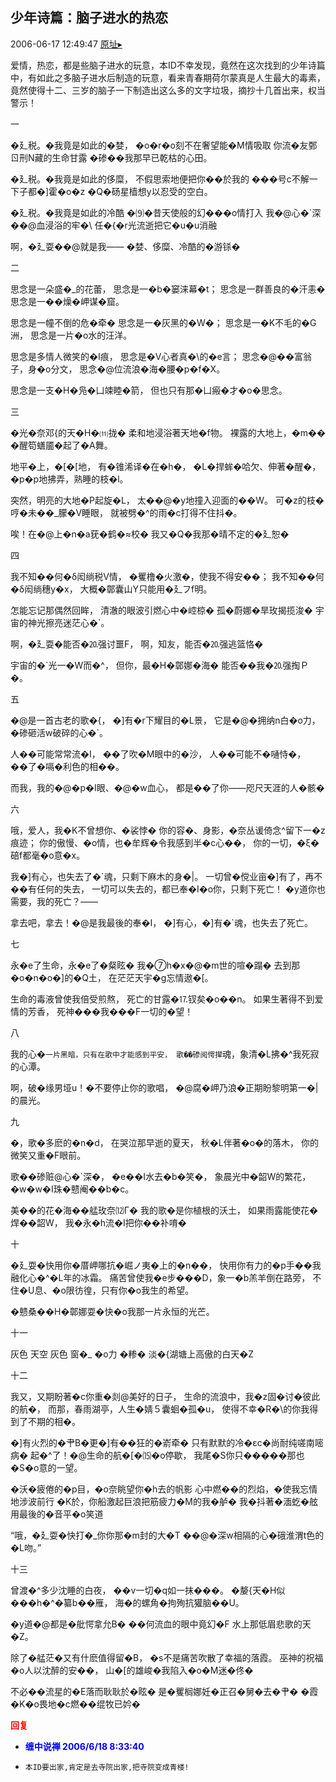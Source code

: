 ## 少年诗篇：脑子进水的热恋
2006-06-17 12:49:47
[原址▸](http://www.fxgan.com/chan_time/2006_01_06/218.htm)


爱情，热恋，都是些脑子进水的玩意，本ID不幸发现，竟然在这次找到的少年诗篇中，有如此之多脑子进水后制造的玩意，看来青春期荷尔蒙真是人生最大的毒素，竟然使得十二、三岁的脑子一下制造出这么多的文字垃圾，摘抄十几首出来，权当警示！

一

�廴税。�我竟是如此的�婪， �o�r�o刻不在奢望能�M情吸取 你流�友鄄ㄖ刑N藏的生命甘露 �碜��我那早已乾枯的心田。

�廴税。�我竟是如此的侈糜， 不假思索地便把你��於我的 ���号c不解一下子都�]霍�o�z �Q�砀星樯想y以忍受的空白。

�廴税。�我竟是如此的冷酷 �⑼�昔天使般的幻���o情打入 我�@心�`深��@血浸浴的牢�\ 任�{�r光流逝把它�u�u消融

啊，�廴耍��@就是我―― �婪、侈糜、冷酷的�游铩�

二

思念是一朵盛�_的花蕾， 思念是一�b�窭涞幕�t； 思念是一群善良的�汗恚� 思念是一��燥�岬谋�窟。

思念是一幢不倒的危�牵� 思念是一�灰黑的�W�； 思念是一�K不毛的�G洲， 思念是一片�o水的汪洋。

思念是多情人微笑的�I痕， 思念是�V心者真�\的�e言； 思念�@��富翁子，身�o分文， 思念�@位流浪�海�腰�p�f�X。

思念是一支�H�凫�凵竦睦�箭， 但也只有那�凵瘢�才�o�思念。

三

�光�奈邓{的天�H�⑾拢� 柔和地浸浴著天地�f物。 裸露的大地上，�m�� �醒笱蟮靥�起了�A舞。

地平�上，�[�[地， 有�锥浠译�在�h�， �L�捍蛑�哈欠、伸著�醒�， �p�p地拂弄，熟睡的枝�l。

突然，明亮的大地�P起旋�L， 太��@�y地撞入迎面的��W。 可�z的枝�哼�未��_朦�V睡眼， 就被劈�^的雨�c打得不住抖�。

唉！在�@上�n�а莸�鹤�≈校� 我又�Q�我那�晴不定的�廴恕�

四

我不知��何�δ闳绱税V情， �矍橹�火激�，使我不得安��； 我不知��何�δ闳绱穗y�x， 大概�鄣囊山Y只能用�廴フf明。

怎能忘记那偶然回眸， 清澈的眼波引燃心中�崆椋� 孤�蔚娜�旱玫揭揽浚� 宇宙的神光擦亮迷茫心�`。

啊，�廴耍�能否�⒛强讨噩F， 啊，知友，能否�⒛强逃篮恪�

宇宙的�`光一�W而�^， 但你，最�H�鄣娜�海� 能否��我�⒛强掏Ｐ�。

五

�@是一首古老的歌�{， �]有�r下耀目的�L景， 它是�@�拥纳n白�o力， �碜砸活w破碎的心�`。

人��可能常常流�I， ��了吹�M眼中的�沙， 人��可能不�嗵恃�， ��了�嗝�利色的相��。

而我，我的�@�p�I眼、�@�w血心， 都是��了你――咫尺天涯的人�骸�

六

哦，爱人，我�K不曾想你、�裟悖� 你的容�、身影，�奈丛谖倚念^留下一�z痕迹； 你的傲慢、�o情，也�牟辉�令我感到半�c心��， 你的一切，�ξ�碚f都毫�o意�x。

我�]有心，也失去了�`魂，只剩下麻木的身�|。 一切曾�傥业亩�]有了，再不��有任何的失去， 一切可以失去的，都已奉�I�o你，只剩下死亡！ �y道你也需要，我的死亡？――

拿去吧，拿去！�@是我最後的奉�I， �]有心，�]有�`魂，也失去了死亡。

七

永�e了生命，永�e了�粲眩� 我�⑦h�x�@�m世的喧�蹋� 去到那�o�n�o�]的�Q土， 在茫茫天宇�g忘情遨�[。

生命的毒液曾使我倍受煎熬， 死亡的甘露�⒘钗矣�o��n。 如果生著得不到爱情的芳香， 死神���我���F一切的�望！

八

我的心�`一片黑暗，只有在歌中才能感到平安， 歌��碜阅愕撵`魂，象清�L拂�^我死寂的心潭。

啊，破�缘男垭u！�不要停止你的歌唱， �@腐�岬乃浪�正期盼黎明第一�|的晨光。

九

�，歌�多麽的�n�d， 在哭泣那早逝的夏天， 秋�L伴著�o�的落木， 你的微笑又重�F眼前。

歌��碜赃@心�`深�， �е��I水去�b�笑�， 象晨光中�韶W的繁花， �w�w�I珠�戆阉��b�c。

美��的花�海��艋玫奈⑿Γ� 我的歌�是你植根的沃土， 如果雨露能使花�焊��韶W， 我�永�h流�I把你��补唷�

十

�廴耍�快用你�厝岬哪抗�崛ノ夷�上的�n��， 快用你有力的�p手��我融化心�^�L年的冰霜。 痛苦曾使我�e步���D，象一�b羔羊倒在路旁， 不住�U息、�o限彷徨，只有你�o我生的希望。

�戆桑��H�鄣娜耍�快�o我那一片永恒的光芒。

十一

灰色 天空 灰色 窗�_ �o力 �糁� 淡�{湖塘上高傲的白天�Z

十二

我又，又期盼著�c你重�剡@美好的日子， 生命的流浪中，我�z固�讨�彼此的航�， 而那，春雨湖亭，人生�婧５囊蛔�孤�u， 使得不幸�R�\的你我得到了不期的相�。

�]有火烈的�肀В�更�]有��狂的�嵛牵� 只有默默的冷�εc�尚耐纯嗟南嘧病� 起�^了！�@生命的航�[�⒂�o停歇， 我尾�S你只�����那也�S�o意的一望。

�沃�疲倦的�p目，�o奈眺望你�h去的帆影 心中燃��的烈焰，�使我忘情地涉波前行 �K於，你船激起巨浪把筋疲力�M的我�舻� 我�抖著�湎虼�舷用最後的�音平�o笑道

“哦，�廴耍�快打�_你你那�m封的大�T ��@�深w相隔的心�硪淮渭t色的�L吻。”

十三

曾渡�^多少沈睡的白夜， ��v一切�q如一抹���。 �嫠{天�H似���h�^�纂b��雁， 海�的螺角�拘殉抗獾脑��U。

�y道�@都是�舭愕拿允В� ��何流血的眼中竟幻�F 水上那低眉悲歌的天�Z。

除了�艋茫�又有什麽值得留�B， �s不是痛苦吹散了幸福的落霞。 巫神的祝福�o人以沈醉的安��， 山�[的雄峻�我陷入�o�M迷�佟�

不必��流星的�E落而耿耿於�眩� 是�矍榈娜妊�正召�舅�去�肀� �霞�K�o畏地�c燃��绲牧已妗�




**<font color='red'>回复</font>**


- **<font color='blue'>缠中说禅 2006/6/18 8:33:40</font>**
- ```
  本ID要出家,肯定是去寺院出家,把寺院变成青楼!
  ```
